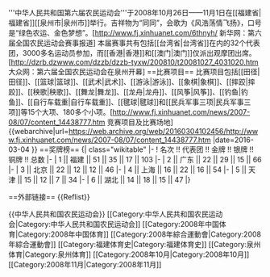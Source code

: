 '''中华人民共和国第六届农民运动会'''于2008年10月26日——11月1日在[[福建省|福建省]][[泉州市|泉州市]]举行。吉祥物为“同同”，会歌为《风浩荡情飞扬》，口号是“绿色农运、金色梦想”。<ref>[http://www.fj.xinhuanet.com/6thnyh/ 新华网：第六届全国农民运动会赛事报道]</ref>
本届赛事共有包括[[台湾省|台湾省]]在内的32个代表团，3000多名运动员参加，而[[香港|香港]]和[[澳门|澳门]]仅派出观摩团出席。<ref>[http://dzrb.dzwww.com/dzzb/dzzb-tyxw/200810/t20081027_4031020.htm 大众网：第六届全国农民运动会在泉州开幕]</ref>
==比赛项目==
比赛项目包括[[田径|田径]]、[[篮球|篮球]]、[[武术|武术]]、[[游泳|游泳]]、[[象棋|象棋]]、[[摔跤|摔跤]]、[[秧歌|秧歌]]、[[舞龙|舞龙]]、[[龙舟|龙舟]]、[[风筝|风筝]]、[[钓鱼|钓鱼]]、[[自行车载重|自行车载重]]、[[毽球|毽球]]和[[民兵军事三项|民兵军事三项]]等15个大项、180多个小项。<ref>[http://www.fj.xinhuanet.com/news/2007-08/07/content_14438777.htm 竞赛项目及比赛场地] {{webarchive|url=https://web.archive.org/web/20160304102456/http://www.fj.xinhuanet.com/news/2007-08/07/content_14438777.htm |date=2016-03-04 }}</ref>
==奖牌榜==
{| class="wikitable"
|-
! 名次 !! 代表团 !! 金牌 !! 银牌 !! 铜牌 !! 总数
|-
| 1 || 福建 || 51 || 35 || 17 || 103
|-
| 2 || 广东 || 22 || 29 || 15 || 66
|-
| 3 || 北京 || 22 || 12 || 12 || 46
|-
| 4 || 上海 || 16 || 22 || 16 || 54
|-
| 5 || 天津 || 15 || 12 || 7 || 34
|-
| 6 || 湖北 || 14 || 18 || 15 || 47
|}

==外部链接==
{{Reflist}}

{{中华人民共和国农民运动会}}
[[Category:中华人民共和国农民运动会|Category:中华人民共和国农民运动会]]
[[Category:2008年中国体育|Category:2008年中国体育]]
[[Category:2008年綜合運動會|Category:2008年綜合運動會]]
[[Category:福建体育史|Category:福建体育史]]
[[Category:泉州体育|Category:泉州体育]]
[[Category:2008年10月|Category:2008年10月]]
[[Category:2008年11月|Category:2008年11月]]